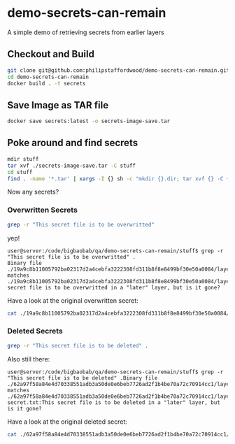 # demo-secrets-can-remain
A simple demo of retrieving secrets from earlier layers

## Checkout and Build

```bash
git clone git@github.com:philipstaffordwood/demo-secrets-can-remain.git
cd demo-secrets-can-remain
docker build . -t secrets
```

## Save Image as TAR file

```bash
docker save secrets:latest -o secrets-image-save.tar
```

## Poke around and find secrets

```bash
mdir stuff
tar xvf ./secrets-image-save.tar -C stuff
cd stuff
find . -name '*.tar' | xargs -I {} sh -c "mkdir {}.dir; tar xvf {} -C {}.dir"
```
Now any secrets?

### Overwritten Secrets
```bash
grep -r "This secret file is to be overwritted"
```
yep!
```
user@server:/code/bigbaobab/qa/demo-secrets-can-remain/stuff$ grep -r "This secret file is to be overwritted" .
Binary file ./19a9c8b11005792ba02317d2a4cebfa3222308fd311b8f8e8499bf30e50a0084/layer.tar matches
./19a9c8b11005792ba02317d2a4cebfa3222308fd311b8f8e8499bf30e50a0084/layer.tar.dir/files/secret.txt:This secret file is to be overwritted in a "later" layer, but is it gone?
```
Have a look at the original overwritten secret:
```bash
cat ./19a9c8b11005792ba02317d2a4cebfa3222308fd311b8f8e8499bf30e50a0084/layer.tar.dir/files/secret.txt
```

### Deleted Secrets

```bash
grep -r "This secret file is to be deleted" .
```
Also still there:
```
user@server:/code/bigbaobab/qa/demo-secrets-can-remain/stuff$ grep -r "This secret file is to be deleted" .Binary file ./62a97f58a84e4d70338551adb3a50de0e6beb7726ad2f1b4be70a72c70914cc1/layer.tar matches
./62a97f58a84e4d70338551adb3a50de0e6beb7726ad2f1b4be70a72c70914cc1/layer.tar.dir/files/deleted-secret.txt:This secret file is to be deleted in a "later" layer, but is it gone?
```
Have a look at the original deleted secret:
```bash
cat ./62a97f58a84e4d70338551adb3a50de0e6beb7726ad2f1b4be70a72c70914cc1/layer.tar.dir/files/deleted-secret.txt
```
